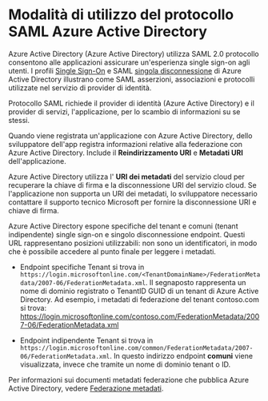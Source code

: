 <properties
    pageTitle="Riferimento al protocollo Azure Active Directory SAML | Microsoft Azure"
    description="In questo articolo viene fornita una panoramica dei profili Single Sign-On e SAML Sign-Out singola di Azure Active Directory."
    services="active-directory"
    documentationCenter=".net"
    authors="priyamohanram"
    manager="mbaldwin"
    editor=""/>

<tags
    ms.service="active-directory"
    ms.workload="identity"
    ms.tgt_pltfrm="na"
    ms.devlang="na"
    ms.topic="article"
    ms.date="06/23/2016"
    ms.author="priyamo"/>


# <a name="how-azure-active-directory-uses-the-saml-protocol"></a>Modalità di utilizzo del protocollo SAML Azure Active Directory

Azure Active Directory (Azure Active Directory) utilizza SAML 2.0 protocollo consentono alle applicazioni assicurare un'esperienza single sign-on agli utenti. I profili [Single Sign-On](active-directory-single-sign-on-protocol-reference.md) e SAML [singola disconnessione](active-directory-single-sign-out-protocol-reference.md) di Azure Active Directory illustrano come SAML asserzioni, associazioni e protocolli utilizzate nel servizio di provider di identità.

Protocollo SAML richiede il provider di identità (Azure Active Directory) e il provider di servizi, l'applicazione, per lo scambio di informazioni su se stessi.

Quando viene registrata un'applicazione con Azure Active Directory, dello sviluppatore dell'app registra informazioni relative alla federazione con Azure Active Directory. Include il **Reindirizzamento URI** e **Metadati URI** dell'applicazione.

Azure Active Directory utilizza l' **URI dei metadati** del servizio cloud per recuperare la chiave di firma e la disconnessione URI del servizio cloud. Se l'applicazione non supporta un URI dei metadati, lo sviluppatore necessario contattare il supporto tecnico Microsoft per fornire la disconnessione URI e chiave di firma.

Azure Active Directory espone specifiche del tenant e comuni (tenant indipendente) single sign-on e singolo disconnessione endpoint. Questi URL rappresentano posizioni utilizzabili: non sono un identificatori, in modo che è possibile accedere al punto finale per leggere i metadati.

 - Endpoint specifiche Tenant si trova in `https://login.microsoftonline.com/<TenantDomainName>/FederationMetadata/2007-06/FederationMetadata.xml`.  Il <TenantDomainName> segnaposto rappresenta un nome di dominio registrato o TenantID GUID di un tenant di Azure Active Directory. Ad esempio, i metadati di federazione del tenant contoso.com si trova: https://login.microsoftonline.com/contoso.com/FederationMetadata/2007-06/FederationMetadata.xml

- Endpoint indipendente Tenant si trova in `https://login.microsoftonline.com/common/FederationMetadata/2007-06/FederationMetadata.xml`. In questo indirizzo endpoint **comuni** viene visualizzata, invece che tramite un nome di dominio tenant o ID.

Per informazioni sui documenti metadati federazione che pubblica Azure Active Directory, vedere [Federazione metadati](active-directory-federation-metadata.md).
